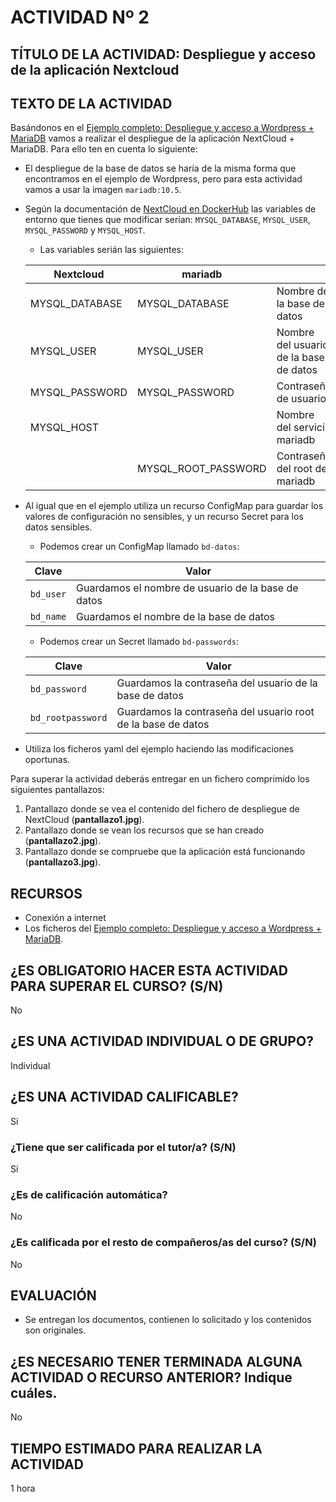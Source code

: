# ACTIVIDAD Nº 2

## TÍTULO DE LA ACTIVIDAD: Despliegue y acceso de la aplicación Nextcloud 

## TEXTO DE LA ACTIVIDAD

Basándonos en el [Ejemplo completo: Despliegue y acceso a Wordpress + MariaDB](wordpress.md) vamos a realizar el despliegue de la aplicación NextCloud + MariaDB. Para ello ten en cuenta lo siguiente:

* El despliegue de la base de datos se haría de la misma forma que encontramos en el ejemplo de Wordpress, pero para esta actividad vamos a usar la imagen `mariadb:10.5`.
* Según la documentación de [NextCloud en DockerHub](https://hub.docker.com/_/nextcloud) las variables de entorno que tienes que modificar serían: `MYSQL_DATABASE`, `MYSQL_USER`, `MYSQL_PASSWORD` y `MYSQL_HOST`.
    * Las variables serián las siguientes:

    | Nextcloud | mariadb  | |
    |---|---|---|
    | MYSQL_DATABASE | MYSQL_DATABASE | Nombre de la base de datos |
    | MYSQL_USER | MYSQL_USER | Nombre del usuario de la base de datos|
    | MYSQL_PASSWORD | MYSQL_PASSWORD | Contraseña de usuario |
    | MYSQL_HOST | | Nombre del servicio mariadb |
    | | MYSQL_ROOT_PASSWORD |Contraseña del root de mariadb|


* Al igual que en el ejemplo utiliza un recurso ConfigMap para guardar los valores de configuración no sensibles, y un recurso Secret para los datos sensibles.
    * Podemos crear un ConfigMap llamado `bd-datos`:

    |Clave|Valor|
    |---|---|
    |`bd_user`|Guardamos el nombre de usuario de la base de datos|
    |`bd_name`|Guardamos el nombre de la base de datos|
    
    * Podemos crear un Secret llamado `bd-passwords`:
    
    |Clave|Valor|
    |---|---|
    |`bd_password`|Guardamos la contraseña del usuario de la base de datos|
    |`bd_rootpassword`|Guardamos la contraseña del usuario root de la base de datos|


* Utiliza los ficheros yaml del ejemplo haciendo las modificaciones oportunas.

Para superar la actividad deberás entregar en un fichero comprimido los siguientes pantallazos:

1. Pantallazo donde se vea el contenido del fichero de despliegue de NextCloud (**pantallazo1.jpg**).
2. Pantallazo donde se vean los recursos que se han creado (**pantallazo2.jpg**).
3. Pantallazo donde se compruebe que la aplicación está funcionando (**pantallazo3.jpg**).

## RECURSOS

* Conexión a internet
* Los ficheros del [Ejemplo completo: Despliegue y acceso a Wordpress + MariaDB](wordpress.md).

## ¿ES OBLIGATORIO HACER ESTA ACTIVIDAD PARA SUPERAR EL CURSO? (S/N)

No

## ¿ES UNA ACTIVIDAD INDIVIDUAL O DE GRUPO?

Individual

## ¿ES UNA ACTIVIDAD CALIFICABLE?

Si

### ¿Tiene que ser calificada por el tutor/a? (S/N) 

Si

### ¿Es de calificación automática?

No

### ¿Es calificada por el resto de compañeros/as del curso? (S/N)

No

## EVALUACIÓN

* Se entregan los documentos, contienen lo solicitado y los contenidos son originales.

## ¿ES NECESARIO TENER TERMINADA ALGUNA ACTIVIDAD O RECURSO ANTERIOR? Indique cuáles.

No

## TIEMPO ESTIMADO PARA REALIZAR LA ACTIVIDAD

1 hora
